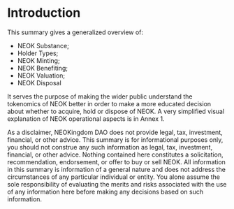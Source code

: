 # Introduction

This summary gives a generalized overview of: 

* NEOK Substance;
* Holder Types;
* NEOK Minting;
* NEOK Benefiting;
* NEOK Valuation;
* NEOK Disposal

It serves the purpose of making the wider public understand the tokenomics of NEOK better in order to make a more educated decision about whether to acquire, hold or dispose of NEOK. A very simplified visual explanation of NEOK operational aspects is in Annex 1.

As a disclaimer, NEOKingdom DAO does not provide legal, tax, investment, financial, or other advice. This summary is for informational purposes only, you should not construe any such information as legal, tax, investment, financial, or other advice. Nothing contained here constitutes a solicitation, recommendation, endorsement, or offer to buy or sell NEOK. All information in this summary is information of a general nature and does not address the circumstances of any particular individual or entity. You alone assume the sole responsibility of evaluating the merits and risks associated with the use of any information here before making any decisions based on such information.

